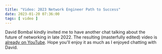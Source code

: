 ```yaml
---
title: "Video: 2023 Network Engineer Path to Success"
date: 2023-01-20 07:36:00
tags: [ video ]
---
```

David Bombal kindly invited me to have another chat talking about the future of networking in late 2022. The resulting (masterfully edited) video is [already on YouTube](https://www.youtube.com/watch?v=Q9LZZ4ur-bU). Hope you'll enjoy it as much as I enjoyed chatting with David.